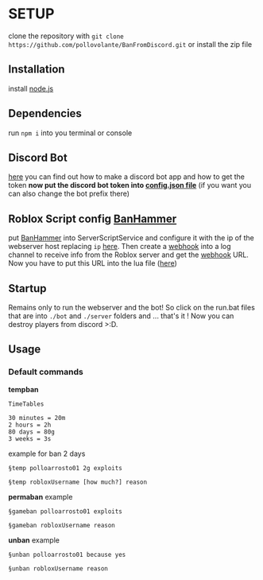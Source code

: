# SETUP
clone the repository with `git clone https://github.com/pollovolante/BanFromDiscord.git` or install the zip file
## Installation 
install [node.js](https://nodejs.org/en/)

## Dependencies 
run `npm i` into you terminal or console

## Discord Bot
[here](https://www.howtogeek.com/364225how-to-make-your-own-discord-bot/) you can find out how to make a discord bot app and how to get the token
**now put the discord bot token into [config.json file](https://github.com/pollovolante/BanFromDiscord/blob/main/bot/config.json)** (if you want you can also change the bot prefix there)
## Roblox Script config [BanHammer](https://github.com/pollovolante/BanFromDiscord/blob/main/BanHammer.lua)
put [BanHammer](https://github.com/pollovolante/BanFromDiscord/blob/main/BanHammer.lua) into ServerScriptService and configure it
with the ip of the webserver host replacing `ip` [here](https://github.com/pollovolante/BanFromDiscord/blob/main/BanHammer.lua#L10). Then create a [webhook](https://www.minitool.com/images/uploads/news/2021/03/make-discord-webhooks-for-github/make-discord-webhooks-for-github-1.png) into a log channel to receive info from the Roblox server and get the [webhook](https://www.minitool.com/images/uploads/news/2021/03/make-discord-webhooks-for-github/make-discord-webhooks-for-github-1.png) URL. Now you have to put this URL into the lua file ([here](https://github.com/pollovolante/BanFromDiscord/blob/main/BanHammer.lua#L10))
## Startup
Remains only to run the webserver and the bot! So click on the run.bat files that are into `./bot` and `./server` folders and ... that's it ! Now you can destroy players from discord >:D.
## Usage 
### Default commands

**tempban**
```
TimeTables

30 minutes = 20m
2 hours = 2h
80 days = 80g
3 weeks = 3s

``` 
example for ban 2 days
```
§temp polloarrosto01 2g exploits
``` 
`§temp robloxUsername [how much?] reason`

**permaban**
example 
```
§gameban polloarrosto01 exploits
``` 
`§gameban robloxUsername reason`


**unban**
example 
```
§unban polloarrosto01 because yes
``` 
`§unban robloxUsername reason`

